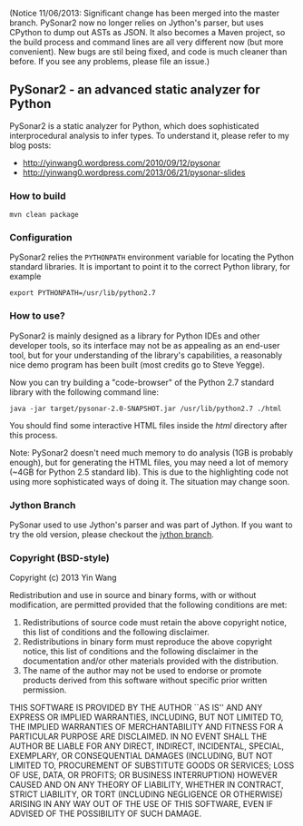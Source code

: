 (Notice 11/06/2013: Significant change has been merged into the master branch.
PySonar2 now no longer relies on Jython's parser, but uses CPython to dump out
ASTs as JSON. It also becomes a Maven project, so the build process and command
lines are all very different now (but more convenient). New bugs are stil being
fixed, and code is much cleaner than before. If you see any problems, please
file an issue.)



## PySonar2 - an advanced static analyzer for Python

PySonar2 is a static analyzer for Python, which does sophisticated
interprocedural analysis to infer types. To understand it, please refer to my
blog posts:

- http://yinwang0.wordpress.com/2010/09/12/pysonar
- http://yinwang0.wordpress.com/2013/06/21/pysonar-slides



### How to build

    mvn clean package



### Configuration

PySonar2 relies the `PYTHONPATH` environment variable for locating the
Python standard libraries. It is important to point it to the correct Python
library, for example

    export PYTHONPATH=/usr/lib/python2.7



### How to use?

PySonar2 is mainly designed as a library for Python IDEs and other developer
tools, so its interface may not be as appealing as an end-user tool, but for
your understanding of the library's capabilities, a reasonably nice demo program
has been built (most credits go to Steve Yegge).

Now you can try building a "code-browser" of the Python 2.7 standard library
with the following command line:

    java -jar target/pysonar-2.0-SNAPSHOT.jar /usr/lib/python2.7 ./html

You should find some interactive HTML files inside the _html_ directory after
this process.

Note: PySonar2 doesn't need much memory to do analysis (1GB is probably enough),
but for generating the HTML files, you may need a lot of memory (~4GB for
Python 2.5 standard lib). This is due to the highlighting code not using more
sophisticated ways of doing it. The situation may change soon.



### Jython Branch

PySonar used to use Jython's parser and was part of Jython. If you want to try
the old version, please checkout the <a
href="https://github.com/yinwang0/pysonar2/tree/jython">jython branch</a>.



### Copyright (BSD-style)

Copyright (c) 2013 Yin Wang

Redistribution and use in source and binary forms, with or without
modification, are permitted provided that the following conditions
are met:

1. Redistributions of source code must retain the above copyright
   notice, this list of conditions and the following disclaimer.
2. Redistributions in binary form must reproduce the above copyright
   notice, this list of conditions and the following disclaimer in the
   documentation and/or other materials provided with the distribution.
3. The name of the author may not be used to endorse or promote products
   derived from this software without specific prior written permission.

THIS SOFTWARE IS PROVIDED BY THE AUTHOR ``AS IS'' AND ANY EXPRESS OR
IMPLIED WARRANTIES, INCLUDING, BUT NOT LIMITED TO, THE IMPLIED WARRANTIES
OF MERCHANTABILITY AND FITNESS FOR A PARTICULAR PURPOSE ARE DISCLAIMED.
IN NO EVENT SHALL THE AUTHOR BE LIABLE FOR ANY DIRECT, INDIRECT,
INCIDENTAL, SPECIAL, EXEMPLARY, OR CONSEQUENTIAL DAMAGES (INCLUDING, BUT
NOT LIMITED TO, PROCUREMENT OF SUBSTITUTE GOODS OR SERVICES; LOSS OF USE,
DATA, OR PROFITS; OR BUSINESS INTERRUPTION) HOWEVER CAUSED AND ON ANY
THEORY OF LIABILITY, WHETHER IN CONTRACT, STRICT LIABILITY, OR TORT
(INCLUDING NEGLIGENCE OR OTHERWISE) ARISING IN ANY WAY OUT OF THE USE OF
THIS SOFTWARE, EVEN IF ADVISED OF THE POSSIBILITY OF SUCH DAMAGE.
